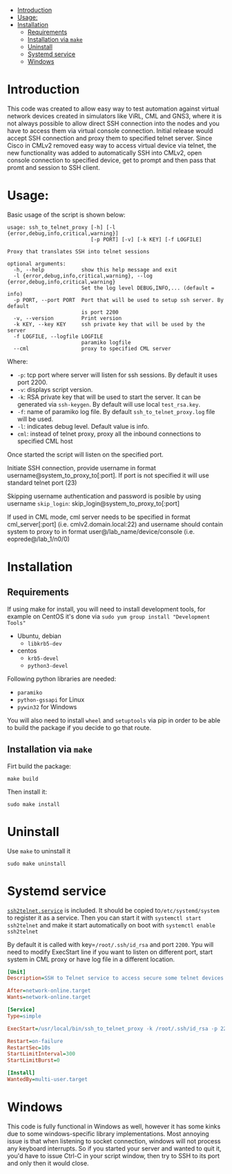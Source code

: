 - [Introduction](#introduction)
- [Usage:](#usage)
- [Installation](#installation)
  - [Requirements](#requirements)
  - [Installation via `make`](#installation-via-make)
  - [Uninstall](#uninstall)
  - [Systemd service](#systemd-service)
  - [Windows](#windows)

# Introduction

This code was created to allow easy way to test automation against virtual network devices created in simulators like ViRL, CML and GNS3, where it is not always possible to allow direct SSH connection into the nodes and you have to access them via virtual console connection. Initial release would accept SSH connection and proxy them to specified telnet server. Since Cisco in CMLv2 removed easy way to access virtual device via telnet, the new functionality was added to automatically SSH into CMLv2, open console connection to specified device, get to prompt and then pass that promt and session to SSH client.


# Usage:

Basic usage of the script is shown below:
```
usage: ssh_to_telnet_proxy [-h] [-l {error,debug,info,critical,warning}]
                           [-p PORT] [-v] [-k KEY] [-f LOGFILE]

Proxy that translates SSH into telnet sessions

optional arguments:
  -h, --help            show this help message and exit
  -l {error,debug,info,critical,warning}, --log {error,debug,info,critical,warning}
                        Set the log level DEBUG,INFO,... (default = info)
  -p PORT, --port PORT  Port that will be used to setup ssh server. By default
                        is port 2200
  -v, --version         Print version
  -k KEY, --key KEY     ssh private key that will be used by the server
  -f LOGFILE, --logfile LOGFILE
                        paramiko logfile
  --cml                 proxy to specified CML server
```

Where:
- `-p`: tcp port where server will listen for ssh sessions. By default it uses port 2200.
- `-v`: displays script version.
- `-k`: RSA private key that will be used to start the server. It can be generated via `ssh-keygen`. By default will use local `test_rsa.key`.
- `-f`: name of paramiko log file. By default `ssh_to_telnet_proxy.log` file will be used.
- `-l`: indicates debug level. Default value is info.
- `cml`: instead of telnet proxy, proxy all the inbound connections to specified CML host


Once started the script will listen on the specified port.

Initiate SSH connection, provide username in format username@system_to_proxy_to[:port]. If port is not specified it will use standard telnet port (23)

Skipping username authentication and password is posible by using username `skip_login`: skip_login@system_to_proxy_to[:port]

If used in CML mode, cml server needs to be specified in format cml_server[:port] (i.e. cmlv2.domain.local:22) and username should contain system to proxy to in format user@/lab_name/device/console (i.e. eoprede@/lab_1/n0/0)

# Installation

## Requirements

If using make for install, you will need to install development tools, for example on CentOS it's done via `sudo yum group install "Development Tools"`

- Ubuntu, debian
  - `libkrb5-dev`
- centos
  - `krb5-devel`
  - `python3-devel`

Following python libraries are needed:
- `paramiko`
- `python-gssapi` for Linux
- `pywin32` for Windows

You will also need to install `wheel` and `setuptools` via pip in order to be able to build the package if you decide to go that route.

## Installation via `make`

Firt build the package:

```
make build
```

Then install it:
```
sudo make install
```


# Uninstall

Use `make` to uninstall it

```
sudo make uninstall
```

# Systemd service

[`ssh2telnet.service`](systemd/ssh2telnet.service) is included. It should be copied to`/etc/systemd/system` to register it as a service. 
Then you can start it with `systemctl start ssh2telnet` and make it start automatically on boot with `systemctl enable ssh2telnet`

By default it is called with key=`/root/.ssh/id_rsa` and port `2200`. Ypu will need to modify ExecStart line if you want to listen on different port, start system in CML proxy or have log file in a different location.

``` ini
[Unit]
Description=SSH to Telnet service to access secure some telnet devices.

After=network-online.target
Wants=network-online.target

[Service]
Type=simple

ExecStart=/usr/local/bin/ssh_to_telnet_proxy -k /root/.ssh/id_rsa -p 2200

Restart=on-failure
RestartSec=10s
StartLimitInterval=300
StartLimitBurst=0

[Install]
WantedBy=multi-user.target
```

# Windows

This code is fully functional in Windows as well, however it has some kinks due to some windows-specific library implementations. Most annoying issue is that when listening to socket connection, windows will not process any keyboard interrupts. So if you started your server and wanted to quit it, you'd have to issue Ctrl-C in your script window, then try to SSH to its port and only then it would close.

